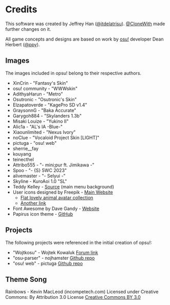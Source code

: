 # Credits

This software was created by Jeffrey Han ([@itdelatrisu](https://github.com/itdelatrisu)). [@CloneWith](https://github.com/clonewith) made further changes on it.

All game concepts and designs are based on work by [osu!](https://osu.ppy.sh) developer Dean Herbert ([@ppy](https://github.com/ppy)).

## Images

The images included in opsu! belong to their respective authors.

* XinCrin - "Fantasy's Skin"
* osu! community - "WWWskin"
* AdithyaHarun - "Metro"
* Osutronic - "Osutronic's Skin"
* Elzapatoverde - "KagePro SD v1.4"
* GraysonnG - "Baka Accurate"
* Garygoh884 - "Skylanders 1.3b"
* Misaki Louize - "Yukino II"
* Alic1a - "AL's IA -Blue-"
* Xiaounlimited - "Nexus Ivory"
* noClue - "Vocaloid Project Skin \[LIGHT\]"
* pictuga - "osu! web"
* sherrie__fay
* kouyang
* teinecthel
* Attribo555 - "- mini;pur ft. Jimikawa -"
* Spoo - "- {S}  5WC 2023"
* alivemaster - "- Selyui -"
* Skyline - KuroAoi 1.0 "SL"
* Teddy Kelley - [Source](https://unsplash.com/photos/weuWmzv7xnU) (main menu background)
* User icons designed by Freepik - [Main Website](https://www.freepik.com/)
  * [Flat lovely animal avatar collection](https://www.freepik.com/free-vector/flat-lovely-animal-avatar-collection_845660.htm)
  * [Another link](https://www.freepik.com/free-vector/wild-and-marine-animal-collection_845661.htm)
* Font Awesome by Dave Gandy - [Website](https://fontawesome.io)
* Papirus icon theme - [GitHub](https://github.com/PapirusDevelopmentTeam/papirus-icon-theme)

## Projects

The following projects were referenced in the initial creation of opsu!:

* "Wojtkosu" - Wojtek Kowaluk [Forum link](https://osu.ppy.sh/forum/t/97260)
* "osu-parser" - nojhamster [Github repo](https://github.com/nojhamster/osu-parser)
* "osu! web" - pictuga [Github repo](https://github.com/pictuga/osu-web)

## Theme Song

Rainbows - Kevin MacLeod (incompetech.com)
Licensed under Creative Commons: By Attribution 3.0 License
[Creative Commons BY 3.0](http://creativecommons.org/licenses/by/3.0/)
